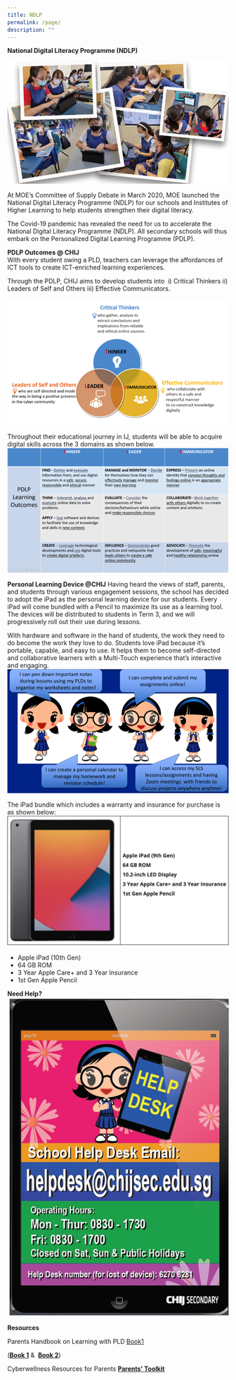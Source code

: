 ```yaml
---
title: NDLP
permalink: /page/
description: ""
---
```

**National Digital Literacy Programme (NDLP)**  

![](/images/NDLP/PDLP.png)

At MOE’s Committee of Supply Debate in March 2020, MOE launched the National Digital Literacy Programme (NDLP) for our schools and Institutes of Higher Learning to help students strengthen their digital literacy.   

  

The Covid-19 pandemic has revealed the need for us to accelerate the National Digital Literacy Programme (NDLP). All secondary schools will thus embark on the Personalized Digital Learning Programme (PDLP).

**PDLP Outcomes @ CHIJ**  
With every student owing a PLD, teachers can leverage the affordances of ICT tools to create ICT-enriched learning experiences. 

Through the PDLP, CHIJ aims to develop students into 
i) Critical Thinkers
ii) Leaders of Self and Others
iii) Effective Communicators. 

![](/images/NDLP/NDLP1.png)

Throughout their educational journey in IJ, students will be able to acquire digital skills across the 3 domains as shown below.   
![](/images/NDLP/NDLP2.png)

**Personal Learning Device @CHIJ**
Having heard the views of staff, parents, and students through various engagement sessions, the school has decided to adopt the iPad as the personal learning device for our students. Every iPad will come bundled with a Pencil to maximize its use as a learning tool. The devices will be distributed to students in Term 3, and we will progressively roll out their use during lessons.

With hardware and software in the hand of students, the work they need to do become the work they love to do. Students love iPad because it’s portable, capable, and easy to use. It helps them to become self-directed and collaborative learners with a Multi-Touch experience that’s interactive and engaging. 
![](/images/NDLP/NDLP3.png)

The iPad bundle which includes a warranty and insurance for purchase is as shown below:  
![](/images/NDLP/NDLP4.png)  

* Apple iPad (10th Gen)
* 64 GB ROM
* 3 Year Apple Care+ and 3 Year Insurance
* 1st Gen Apple Pencil

**Need Help?**
![Helpdesk](/images/NDLP/Helpdesk.jpg)

**Resources**

Parents Handbook on Learning with PLD [Book1 ](/files/ICT/ParentHB1.pdf)

([**Book 1**](https://www.chijsec.edu.sg/qql/slot/u521/PDLP/ParentHB1.pdf) &  [**Book 2**](https://www.chijsec.edu.sg/qql/slot/u521/PDLP/ParentHB2.pdf))

  

Cyberwellness Resources for Parents **[Parents' Toolkit](/files/ICT/cybwellness4uchild.pdf)**